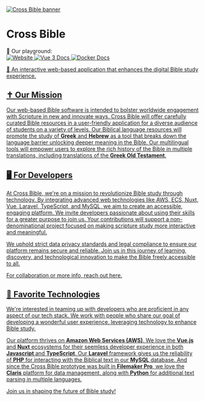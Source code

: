 [![Cross Bible banner](public/CrossBible_Wordmark-Green.png)](https://crossbible.com)

# Cross Bible

<p>
    <div>🧩 Our playground:</div>
    <a name="top"></a>
    <div>
        <a href="https://nuxt.com">
            <img src="https://img.shields.io/badge/Nuxt%20Docs-18181B?logo=nuxt.js" alt="Website">
        </a>
        <a href="https://vuejs.org/">
            <img src="https://img.shields.io/badge/Vue%203%20Docs-4FC08D?logo=vue.js" alt="Vue 3 Docs">
        </a>
        <a href="https://www.docker.com/">
            <img src="https://img.shields.io/badge/Docker%20Docs-2496ED?logo=docker" alt="Docker Docs">
    </div>
</p>

📖 An interactive web-based application that enhances the digital Bible study experience.

## ✝️ Our Mission

Our web-based Bible software is intended to bolster worldwide engagement with Scripture in new and innovate ways. Cross Bible will offer carefully curated Bible resources in a user-friendly application for a diverse audience of students on a variety of levels. Our Biblical language resources will promote the study of **Greek** and **Hebrew** as a tool that breaks down the language barrier unlocking deeper meaning in the Bible. Our multilingual tools will empower users to explore the rich history of the Bible in multiple translations, including translations of the **Greek Old Testament**.

## 🖥️ For Developers

At Cross Bible, we're on a mission to revolutionize Bible study through technology. By integrating advanced web technologies like AWS, ECS, Nuxt, Vue, Laravel, TypeScript, and MySQL, we aim to create an accessible, engaging platform. We invite developers passionate about using their skills for a greater purpose to join us. Your contributions will support a non-denominational project focused on making scripture study more interactive and meaningful.

We uphold strict data privacy standards and legal compliance to ensure our platform remains secure and reliable. Join us in this journey of learning, discovery, and technological innovation to make the Bible freely accessible to all.

For collaboration or more info, reach out here.

## 🚀 Favorite Technologies

We're interested in teaming up with developers who are proficient in any aspect of our tech stack. We work with people who share our goal of developing a wonderful user experience, leveraging technology to enhance Bible study. 

Our platform thrives on **Amazon Web Services (AWS)**. We love the **Vue.js** and  **Nuxt** ecosystems for their seemless developer experience in both **Javascript** and **TypeScript**. Our **Laravel** framework gives us the reliability of **PHP** for interacting with the Biblical text in our **MySQL** database. And since the Cross Bible prototype was built in **Filemaker Pro**, we love the **Claris** platform for data management, along with **Python** for additional text parsing in multiple languages.

Join us in shaping the future of Bible study!
